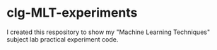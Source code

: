 # clg-MLT-experiments
I created this respository to show my "Machine Learning Techniques" subject lab practical experiment code.
